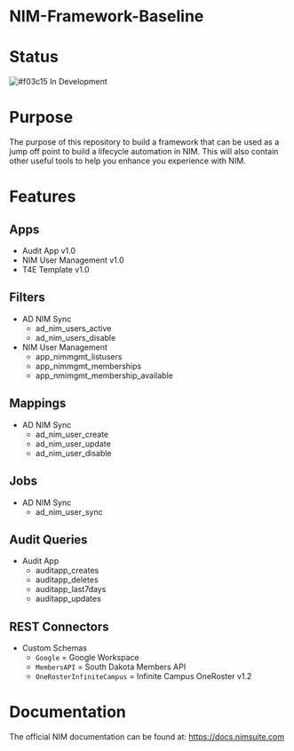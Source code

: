 # NIM-Framework-Baseline

# Status 
![#f03c15](https://placehold.co/15x15/f03c15/f03c15.png) In Development

# Purpose
The purpose of this repository to build a framework that can be used as a jump off point to build a lifecycle automation in NIM. This will also contain other useful tools to help you enhance you experience with NIM.

# Features 

## Apps
- Audit App v1.0
- NIM User Management v1.0
- T4E Template v1.0

## Filters
- AD NIM Sync
    - ad_nim_users_active
    - ad_nim_users_disable
- NIM User Management
   - app_nimmgmt_listusers
   - app_nimmgmt_memberships
   - app_nmimgmt_membership_available

## Mappings
- AD NIM Sync
    - ad_nim_user_create
    - ad_nim_user_update
    - ad_nim_user_disable

## Jobs
- AD NIM Sync
    - ad_nim_user_sync

## Audit Queries
- Audit App
    - auditapp_creates
    - auditapp_deletes
    - auditapp_last7days
    - auditapp_updates
    
    
## REST Connectors
- Custom Schemas
    - ```Google``` = Google Workspace
    - ```MembersAPI``` = South Dakota Members API
    - ```OneRosterInfiniteCampus``` = Infinite Campus OneRoster v1.2



# Documentation
The official NIM documentation can be found at: https://docs.nimsuite.com
